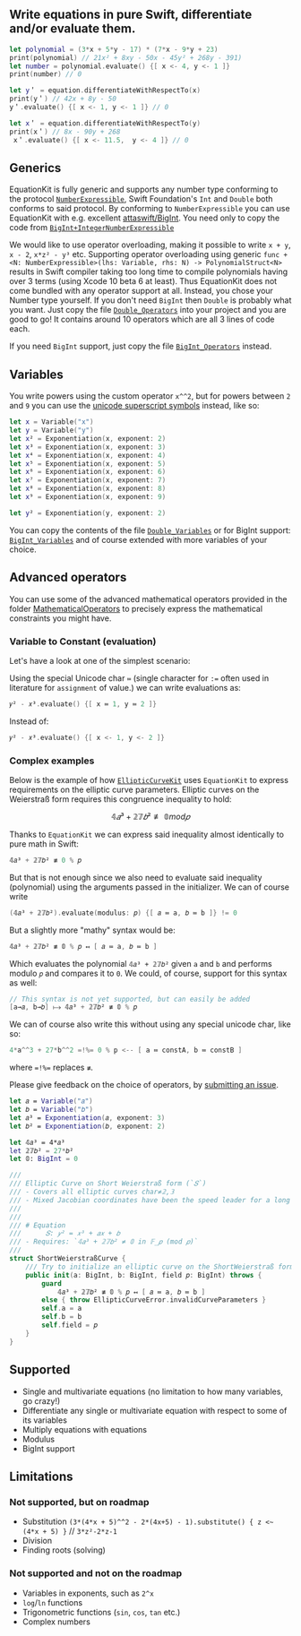 ## Write equations in pure Swift, differentiate and/or evaluate them.

```swift
let polynomial = (3*x + 5*y - 17) * (7*x - 9*y + 23)
print(polynomial) // 21x² + 8xy - 50x - 45y² + 268y - 391)
let number = polynomial.evaluate() {[ x <- 4, y <- 1 ]}
print(number) // 0

let y＇ = equation.differentiateWithRespectTo(x)
print(y＇) // 42x + 8y - 50
y＇.evaluate() {[ x <- 1, y <- 1 ]} // 0

let x＇ = equation.differentiateWithRespectTo(y)
print(x＇) // 8x - 90y + 268
 x＇.evaluate() {[ x <- 11.5,  y <- 4 ]} // 0
```

## Generics
EquationKit is fully generic and supports any number type conforming to the protocol [`NumberExpressible`](Source/Code/NumberExpressible/NumberExpressible.swift), Swift Foundation's `Int` and `Double` both conforms to said protocol. By conforming to `NumberExpressible` you can use EquationKit with e.g. excellent [attaswift/BigInt](https://github.com/attaswift/BigInt). You need only to copy the code from [`BigInt+IntegerNumberExpressible`](Support/BigInt/BigInt+IntegerNumberExpressible.swift)

We would like to use operator overloading, making it possible to write `x + y`, `x - 2`, `x*z² - y³` etc. Supporting operator overloading using generic `func + <N: NumberExpressible>(lhs: Variable, rhs: N) -> PolynomialStruct<N>` results in Swift compiler taking too long time to compile polynomials having over 3 terms (using Xcode 10 beta 6 at least). Thus EquationKit does not come bundled with any operator support at all. Instead, you chose your Number type yourself. If you don't need `BigInt` then `Double` is probably what you want. Just copy the file [`Double_Operators`](Support/Double/Double_Operators.swift) into your project and you are good to go! It contains around 10 operators which are all 3 lines of code each.

If you need `BigInt` support, just copy the file [`BigInt_Operators`](Support/BigInt/BigInt_Operators.swift) instead.

## Variables
You write powers using the custom operator `x^^2`, but for powers between `2` and `9` you can use the [unicode superscript symbols](https://en.wikipedia.org/wiki/Unicode_subscripts_and_superscripts#Superscripts_and_subscripts_block) instead, like so:
```swift
let x = Variable("x")
let y = Variable("y")
let x² = Exponentiation(x, exponent: 2)
let x³ = Exponentiation(x, exponent: 3)
let x⁴ = Exponentiation(x, exponent: 4)
let x⁵ = Exponentiation(x, exponent: 5)
let x⁶ = Exponentiation(x, exponent: 6)
let x⁷ = Exponentiation(x, exponent: 7)
let x⁸ = Exponentiation(x, exponent: 8)
let x⁹ = Exponentiation(x, exponent: 9)

let y² = Exponentiation(y, exponent: 2)
```

You can copy the contents of the file [`Double_Variables`](Support/Double/Double_Variables.swift) or for BigInt support: [`BigInt_Variables`](Support/BigInt/BigInt_Variables.swift) and of course extended with more variables of your choice.

## Advanced operators
You can use some of the advanced mathematical operators provided in the folder [MathematicalOperators](Source/Code/MathematicalOperators) to precisely express the mathematical constraints you might have.

### Variable to Constant (evaluation)
Let's have a look at one of the simplest scenario:

Using the special Unicode char `≔` (single character for `:=` often used in literature for `assignment` of value.) we can write evaluations as:
```swift
𝑦² - 𝑥³.evaluate() {[ x ≔ 1, y ≔ 2 ]} 
```

Instead of:
```swift
𝑦² - 𝑥³.evaluate() {[ x <- 1, y <- 2 ]} 
```

### Complex examples

 Below is the example of how [`EllipticCurveKit`](https://github.com/Sajjon/EllipticCurveKit) uses `EquationKit` to express requirements on the elliptic curve parameters. Elliptic curves on the Weierstraß form requires this congruence inequality to hold:

```math
𝟜𝑎³ + 𝟚𝟟𝑏² ≢ 𝟘 mod 𝑝
```

Thanks to `EquationKit` we can express said inequality almost identically to pure math in Swift:
```swift
𝟜𝑎³ + 𝟚𝟟𝑏² ≢ 0 % 𝑝 
```

But that is not enough since we also need to evaluate said inequality (polynomial) using the arguments passed in the initializer. We can of course write
```swift
(𝟜𝑎³ + 𝟚𝟟𝑏²).evaluate(modulus: 𝑝) {[ 𝑎 ≔ a, 𝑏 ≔ b ]} != 0
```

But a slightly more "mathy" syntax would be:
```swift
𝟜𝑎³ + 𝟚𝟟𝑏² ≢ 𝟘 % 𝑝 ↤ [ 𝑎 ≔ a, 𝑏 ≔ b ]
```


Which evaluates the polynomial `𝟜𝑎³ + 𝟚𝟟𝑏²` given `a` and `b` and performs modulo `𝑝` and compares it to `0`. We could, of course, support for this syntax as well:
```swift
// This syntax is not yet supported, but can easily be added
[a→𝑎, b→𝑏] ⟼ 𝟜𝑎³ + 𝟚𝟟𝑏² ≢ 𝟘 % 𝑝
```

We can of course also write this without using any special unicode char, like so:
```swift
4*a^^3 + 27*b^^2 =!%= 0 % p <-- [ a ≔ constA, b ≔ constB ]
```
where `=!%=` replaces `≢`.

Please give feedback on the choice of operators, by [submitting an issue](https://github.com/Sajjon/EquationKit/issues/new).

```swift
let 𝑎 = Variable("𝑎")
let 𝑏 = Variable("𝑏")
let 𝑎³ = Exponentiation(𝑎, exponent: 3)
let 𝑏² = Exponentiation(𝑏, exponent: 2)

let 𝟜𝑎³ = 4*𝑎³
let 𝟚𝟟𝑏² = 27*𝑏²
let 𝟘: BigInt = 0

///
/// Elliptic Curve on Short Weierstraß form (`𝑆`)
/// - Covers all elliptic curves char≠𝟚,𝟛
/// - Mixed Jacobian coordinates have been the speed leader for a long time.
///
///
/// # Equation
///      𝑆: 𝑦² = 𝑥³ + 𝑎𝑥 + 𝑏
/// - Requires: `𝟜𝑎³ + 𝟚𝟟𝑏² ≠ 𝟘 in 𝔽_𝑝 (mod 𝑝)`
///
struct ShortWeierstraßCurve {
    /// Try to initialize an elliptic curve on the ShortWeierstraß form using parameters for `a`, `b` in the given Galois field (mod 𝑝).
    public init(a: BigInt, b: BigInt, field 𝑝: BigInt) throws {
        guard 
            𝟜𝑎³ + 𝟚𝟟𝑏² ≢ 𝟘 % 𝑝 ↤ [ 𝑎 ≔ a, 𝑏 ≔ b ]
        else { throw EllipticCurveError.invalidCurveParameters }
        self.a = a
        self.b = b
        self.field = 𝑝
    }
}
```


## Supported
- Single and multivariate equations (no limitation to how many variables, go crazy!)
- Differentiate any single or multivariate equation with respect to some of its variables
- Multiply equations with equations
- Modulus
- BigInt support

## Limitations

### Not supported, but on roadmap
- Substitution `(3*(4*x + 5)^^2 - 2*(4x+5) - 1).substitute() { z <~ (4*x + 5) }` // `3*z²-2*z-1`  
- Division
- Finding roots (solving)


### Not supported and not on the roadmap
- Variables in exponents, such as `2^x`
- `log`/`ln` functions
- Trigonometric functions (`sin`, `cos`, `tan` etc.)
- Complex numbers 

